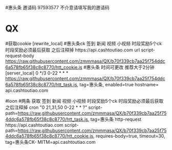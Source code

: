#惠头条   邀请码 97593577 不介意请填写我的邀请码
# QX   
#获取cookie
[rewrite_local]
#惠头条ck 签到 新闻 视频 小视频 时段奖励5个ck 时段奖励必须最后获取 之后注释掉
https:\/\/api\.cashtoutiao\.com url script-request-body https://raw.githubusercontent.com/zmmmasa/QX/b70f339cb7aa25f754ddc6a578fb65f38c8c8770/htt_cookie.js
#惠头条 时间可更改 推荐大于2分钟
[server_local]
0 */3 0-22 * * * https://raw.githubusercontent.com/zmmmasa/QX/b70f339cb7aa25f754ddc6a578fb65f38c8c8770/htt_task.js, tag=惠头条, enabled=true
hostname= api.cashtoutiao.com

#loon 
#两条  获取 签到 新闻 视频 小视频 时段奖励5个ck 时段奖励必须最后获取 之后注释掉
cron "0 21,31,50 0-22 * * ?" script-path=https://raw.githubusercontent.com/zmmmasa/QX/b70f339cb7aa25f754ddc6a578fb65f38c8c8770/htt_task.js, tag=惠头条
http-request https:\/\/api\.cashtoutiao\.com script-path=https://raw.githubusercontent.com/zmmmasa/QX/b70f339cb7aa25f754ddc6a578fb65f38c8c8770/htt_cookie.js, requires-body=true, timeout=30, tag=惠头条CK-
MITM=api.cashtoutiao.com
